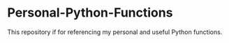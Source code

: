 # Personal-Python-Functions
This repository if for referencing my personal and useful Python functions.
